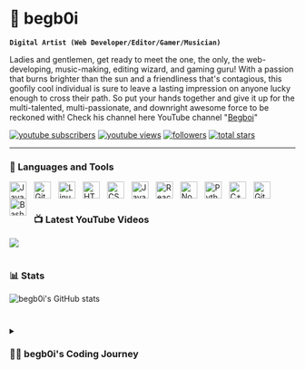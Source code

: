 # 🎉 begb0i

**`Digital Artist (Web Developer/Editor/Gamer/Musician)`**

Ladies and gentlemen, get ready to meet the one, the only, the web-developing, music-making, editing wizard, and gaming guru! With a passion that burns brighter than the sun and a friendliness that's contagious, this goofily cool individual is sure to leave a lasting impression on anyone lucky enough to cross their path. So put your hands together and give it up for the multi-talented, multi-passionate, and downright awesome force to be reckoned with! Check his channel here YouTube channel "[Begboi][youtube]"

   <p align="left">
      <a href="https://www.youtube.com/@begboi231?sub_confirmation=1">
         <img alt="youtube subscribers" title="Subscribe to my YouTube channel" src="https://custom-icon-badges.demolab.com/youtube/channel/subscribers/UCHw_hTJZnVYDMkNZj91momg?color=%23E05D44&label=SUBSCRIBE&logo=video&logoColor=white&style=for-the-badge&labelColor=CE4630"/></a> 
      <a href="https://www.youtube.com/@begboi231">
         <img alt="youtube views" title="YouTube views" src="https://custom-icon-badges.demolab.com/youtube/channel/views/UCHw_hTJZnVYDMkNZj91momg?color=%23E1AD0E&logo=eye&logoColor=white&style=for-the-badge&labelColor=C79600"/></a> 
      <a href="https://github.com/begb0i?tab=followers">
         <img alt="followers" title="Follow me on Github" src="https://custom-icon-badges.demolab.com/github/followers/begb0i?color=236ad3&labelColor=1155ba&style=for-the-badge&logo=person-add&label=Follow&logoColor=white"/></a>
      <a href="https://github.com/begb0i?tab=repositories&sort=stargazers">
         <img alt="total stars" title="Total stars on GitHub" src="https://custom-icon-badges.demolab.com/github/stars/begb0i?color=55960c&style=for-the-badge&labelColor=488207&logo=star"/></a>
   </p>

---

### 🧰 Languages and Tools

<img align="left" alt="Java" width="30px" style="padding-right:10px;" src="https://cdn.jsdelivr.net/gh/devicons/devicon/icons/java/java-original.svg"/>
<img align="left" alt="Git" width="30px" style="padding-right:10px;" src="https://cdn.jsdelivr.net/gh/devicons/devicon/icons/git/git-original.svg" />
<img align="left" alt="Linux" width="30px" style="padding-right:10px;" src="https://cdn.jsdelivr.net/gh/devicons/devicon/icons/linux/linux-original.svg" />
<img align="left" alt="HTML" width="30px" style="padding-right:10px;" src="https://cdn.jsdelivr.net/gh/devicons/devicon/icons/html5/html5-plain.svg" />
<img align="left" alt="CSS" width="30px" style="padding-right:10px;" src="https://cdn.jsdelivr.net/gh/devicons/devicon/icons/css3/css3-plain.svg" />
<img align="left" alt="JavaScript" width="30px" style="padding-right:10px;" src="https://cdn.jsdelivr.net/gh/devicons/devicon/icons/javascript/javascript-plain.svg" />
<img align="left" alt="React" width="30px" style="padding-right:10px;" src="https://cdn.jsdelivr.net/gh/devicons/devicon/icons/react/react-original.svg" />
<img align="left" alt="NodeJS" width="30px" style="padding-right:10px;" src="https://cdn.jsdelivr.net/gh/devicons/devicon/icons/nodejs/nodejs-original.svg" />
<img align="left" alt="Python" width="30px" style="padding-right:10px;" src="https://cdn.jsdelivr.net/gh/devicons/devicon/icons/python/python-plain.svg" />
<img align="left" alt="C++" width="30px" style="padding-right:10px;" src="https://cdn.jsdelivr.net/gh/devicons/devicon/icons/cplusplus/cplusplus-line.svg" />
<img align="left" alt="GitHub" width="30px" style="padding-right:10px;" src="https://cdn.jsdelivr.net/gh/devicons/devicon/icons/github/github-original.svg" />
<img align="left" alt="Bash" width="30px" style="padding-right:10px;" src="https://cdn.jsdelivr.net/gh/devicons/devicon/icons/bash/bash-original.svg" />
<br />

#

### 📺 Latest YouTube Videos

<!-- BEGIN YOUTUBE-CARDS -->

<!-- END YOUTUBE-CARDS -->

[<img src="https://custom-icon-badges.demolab.com/badge/-Subscribe%20For%20More-red?style=for-the-badge&logo=video&logoColor=white"/>](https://www.youtube.com/@begboi231?sub_confirmation=1)

#

### 📊 Stats

![begb0i's GitHub stats](https://github-readme-stats.vercel.app/api?username=begb0i&show_icons=true&theme=gruvbox)

<!-- ![GitHub Streak](https://streak-stats.demolab.com?user=begb0i&theme=gruvbox&border_radius=4.5) -->

#

<details>
 <summary><h3>👨‍💻 begb0i's Coding Journey</h3></summary>
Once upon a time, there was a passionate and friendly individual with a love for all things creative. From a young age, he discovered a talent for music and spent countless hours honing his skills as a musician, determined to share his passion with the world. As he grew older, his interests expanded, and he found himself drawn to the world of technology and web development. He immersed himself in the world of coding, constantly learning and striving to improve his skills.

In addition to his love for music and technology, this individual also had a keen eye for detail and a natural talent for editing. He quickly found himself in demand as an editor, working on a wide variety of projects across various mediums.

Despite his busy schedule, this individual never forgot their roots as a gamer, and continued to find time to indulge in his favorite pastime. Through it all, he remained passionate, friendly, and dedicated to his craft, always striving to learn more and become the best version of himself. And so, our hero continues to chase his dreams, creating, building, and inspiring those around him to do the same.
 
[youtube]: https://www.youtube.com/@begboi231
